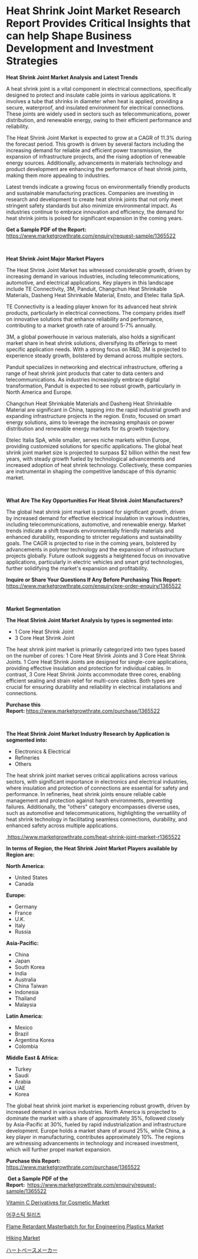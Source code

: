 <p><h1>Heat Shrink Joint Market Research Report Provides Critical Insights that can help Shape Business Development and Investment Strategies</h1></p><p><strong>Heat Shrink Joint Market Analysis and Latest Trends</strong></p>
<p><p>A heat shrink joint is a vital component in electrical connections, specifically designed to protect and insulate cable joints in various applications. It involves a tube that shrinks in diameter when heat is applied, providing a secure, waterproof, and insulated environment for electrical connections. These joints are widely used in sectors such as telecommunications, power distribution, and renewable energy, owing to their efficient performance and reliability.</p><p>The Heat Shrink Joint Market is expected to grow at a CAGR of 11.3% during the forecast period. This growth is driven by several factors including the increasing demand for reliable and efficient power transmission, the expansion of infrastructure projects, and the rising adoption of renewable energy sources. Additionally, advancements in materials technology and product development are enhancing the performance of heat shrink joints, making them more appealing to industries.</p><p>Latest trends indicate a growing focus on environmentally friendly products and sustainable manufacturing practices. Companies are investing in research and development to create heat shrink joints that not only meet stringent safety standards but also minimize environmental impact. As industries continue to embrace innovation and efficiency, the demand for heat shrink joints is poised for significant expansion in the coming years.</p></p>
<p><strong>Get a Sample PDF of the Report:&nbsp;</strong> <a href="https://www.marketgrowthrate.com/enquiry/request-sample/1365522">https://www.marketgrowthrate.com/enquiry/request-sample/1365522</a></p>
<p>&nbsp;</p>
<p><strong>Heat Shrink Joint Major Market Players</strong></p>
<p><p>The Heat Shrink Joint Market has witnessed considerable growth, driven by increasing demand in various industries, including telecommunications, automotive, and electrical applications. Key players in this landscape include TE Connectivity, 3M, Panduit, Changchun Heat Shrinkable Materials, Dasheng Heat Shrinkable Material, Ensto, and Etelec Italia SpA. </p><p>TE Connectivity is a leading player known for its advanced heat shrink products, particularly in electrical connections. The company prides itself on innovative solutions that enhance reliability and performance, contributing to a market growth rate of around 5-7% annually. </p><p>3M, a global powerhouse in various materials, also holds a significant market share in heat shrink solutions, diversifying its offerings to meet specific application needs. With a strong focus on R&D, 3M is projected to experience steady growth, bolstered by demand across multiple sectors. </p><p>Panduit specializes in networking and electrical infrastructure, offering a range of heat shrink joint products that cater to data centers and telecommunications. As industries increasingly embrace digital transformation, Panduit is expected to see robust growth, particularly in North America and Europe.</p><p>Changchun Heat Shrinkable Materials and Dasheng Heat Shrinkable Material are significant in China, tapping into the rapid industrial growth and expanding infrastructure projects in the region. Ensto, focused on smart energy solutions, aims to leverage the increasing emphasis on power distribution and renewable energy markets for its growth trajectory.</p><p>Etelec Italia SpA, while smaller, serves niche markets within Europe, providing customized solutions for specific applications. The global heat shrink joint market size is projected to surpass $2 billion within the next few years, with steady growth fueled by technological advancements and increased adoption of heat shrink technology. Collectively, these companies are instrumental in shaping the competitive landscape of this dynamic market.</p></p>
<p>&nbsp;</p>
<p><strong>What Are The Key Opportunities For Heat Shrink Joint Manufacturers?</strong></p>
<p><p>The global heat shrink joint market is poised for significant growth, driven by increased demand for effective electrical insulation in various industries, including telecommunications, automotive, and renewable energy. Market trends indicate a shift towards environmentally friendly materials and enhanced durability, responding to stricter regulations and sustainability goals. The CAGR is projected to rise in the coming years, bolstered by advancements in polymer technology and the expansion of infrastructure projects globally. Future outlook suggests a heightened focus on innovative applications, particularly in electric vehicles and smart grid technologies, further solidifying the market's expansion and profitability.</p></p>
<p><strong>Inquire or Share Your Questions If Any Before Purchasing This Report:</strong> <a href="https://www.marketgrowthrate.com/enquiry/pre-order-enquiry/1365522">https://www.marketgrowthrate.com/enquiry/pre-order-enquiry/1365522</a></p>
<p>&nbsp;</p>
<p><strong>Market Segmentation</strong></p>
<p><strong>The Heat Shrink Joint Market Analysis by types is segmented into:</strong></p>
<p><ul><li>1 Core Heat Shrink Joint</li><li>3 Core Heat Shrink Joint</li></ul></p>
<p><p>The heat shrink joint market is primarily categorized into two types based on the number of cores: 1 Core Heat Shrink Joints and 3 Core Heat Shrink Joints. 1 Core Heat Shrink Joints are designed for single-core applications, providing effective insulation and protection for individual cables. In contrast, 3 Core Heat Shrink Joints accommodate three cores, enabling efficient sealing and strain relief for multi-core cables. Both types are crucial for ensuring durability and reliability in electrical installations and connections.</p></p>
<p><strong>Purchase this Report:&nbsp;</strong><a href="https://www.marketgrowthrate.com/purchase/1365522">https://www.marketgrowthrate.com/purchase/1365522</a></p>
<p>&nbsp;</p>
<p><strong>The Heat Shrink Joint Market Industry Research by Application is segmented into:</strong></p>
<p><ul><li>Electronics & Electrical</li><li>Refineries</li><li>Others</li></ul></p>
<p><p>The heat shrink joint market serves critical applications across various sectors, with significant importance in electronics and electrical industries, where insulation and protection of connections are essential for safety and performance. In refineries, heat shrink joints ensure reliable cable management and protection against harsh environments, preventing failures. Additionally, the "others" category encompasses diverse uses, such as automotive and telecommunications, highlighting the versatility of heat shrink technology in facilitating seamless connections, durability, and enhanced safety across multiple applications.</p></p>
<p><a href="https://www.marketgrowthrate.com/heat-shrink-joint-market-r1365522">&nbsp;https://www.marketgrowthrate.com/heat-shrink-joint-market-r1365522</a></p>
<p><strong>In terms of Region, the Heat Shrink Joint Market Players available by Region are:</strong></p>
<p>
    <p> <strong> North America: </strong>
        <ul>
            <li>United States</li>
            <li>Canada</li>
        </ul>
        </p> 
    <p> <strong> Europe: </strong>
        <ul>
            <li>Germany</li>
            <li>France</li>
            <li>U.K.</li>
            <li>Italy</li>
            <li>Russia</li>
        </ul>
        </p> 
    <p> <strong> Asia-Pacific: </strong>
        <ul>
            <li>China</li>
            <li>Japan</li>
            <li>South Korea</li>
            <li>India</li>
            <li>Australia</li>
            <li>China Taiwan</li>
            <li>Indonesia</li>
            <li>Thailand</li>
            <li>Malaysia</li>
        </ul>
        </p> 
    <p> <strong> Latin America: </strong>
        <ul>
            <li>Mexico</li>
            <li>Brazil</li>
            <li>Argentina Korea</li>
            <li>Colombia</li>
        </ul>
        </p> 
    <p> <strong> Middle East & Africa: </strong>
        <ul>
            <li>Turkey</li>
            <li>Saudi</li>
            <li>Arabia</li>
            <li>UAE</li>
            <li>Korea</li>
        </ul>
    </p>
    </p>
<p><p>The global heat shrink joint market is experiencing robust growth, driven by increased demand in various industries. North America is projected to dominate the market with a share of approximately 35%, followed closely by Asia-Pacific at 30%, fueled by rapid industrialization and infrastructure development. Europe holds a market share of around 25%, while China, a key player in manufacturing, contributes approximately 10%. The regions are witnessing advancements in technology and increased investment, which will further propel market expansion.</p></p>
<p><strong>Purchase this Report: </strong><a href="https://www.marketgrowthrate.com/purchase/1365522">https://www.marketgrowthrate.com/purchase/1365522</a></p>
<p>&nbsp;<strong>Get a Sample PDF of the Report:&nbsp;&nbsp;</strong><a href="https://www.marketgrowthrate.com/enquiry/request-sample/1365522">https://www.marketgrowthrate.com/enquiry/request-sample/1365522</a></p>
<p><strong></strong></p>
<p><p><a href="https://issuu.com/reportprime-2/docs/vitamin-c-derivatives-for-cosmetic-_8e93f584e63880">Vitamin C Derivatives for Cosmetic Market</a></p><p><a href="https://medium.com/@jonatanjast75/%EA%B8%80%EB%A1%9C%EB%B2%8C-%EC%9D%8C%ED%96%A5-%EB%A6%B4%EB%A6%AC%EC%8A%A4-%EC%8B%9C%EC%9E%A5-%EB%B6%84%EC%84%9D-%ED%8A%B8%EB%A0%8C%EB%93%9C-%EC%98%88%EC%B8%A1-%EB%B0%8F-%EC%84%B1%EC%9E%A5-%EA%B8%B0%ED%9A%8C-2024-2031-111%ED%8E%98%EC%9D%B4%EC%A7%80-%EB%B3%B4%EA%B3%A0%EC%84%9C-bd6aa66c77cb?postPublishedType=repub">어쿠스틱 릴리즈</a></p><p><a href="https://issuu.com/reportprime-2/docs/flame-retardant-masterbatch-for-for_fae4425224a8ff">Flame Retardant Masterbatch for for Engineering Plastics Market</a></p><p><a href="https://www.linkedin.com/pulse/hiking-market-size-share-trends-analysis-report-product-islandlandscapepolar-iwyne?trackingId=9gNQoJ1BSV%2BX6fCA1a77uw%3D%3D">Hiking Market</a></p><p><a href="https://medium.com/@narcisoferry1/%E5%BF%83%E8%87%93%E3%83%9A%E3%83%BC%E3%82%B9%E3%83%A1%E3%83%BC%E3%82%AB%E3%83%BC%E5%B8%82%E5%A0%B4%E3%81%AE%E8%A6%8F%E6%A8%A1-%E3%82%B7%E3%82%A7%E3%82%A2-%E6%88%90%E9%95%B7-%E3%81%8A%E3%82%88%E3%81%B3%E3%82%BF%E3%82%A4%E3%83%97%E5%88%A5-%E3%82%A2%E3%83%97%E3%83%AA%E3%82%B1%E3%83%BC%E3%82%B7%E3%83%A7%E3%83%B3%E5%88%A5-%E5%BF%83%E3%83%96%E3%83%AD%E3%83%83%E3%82%AF-%E7%97%85%E7%9A%84%E6%B4%9E%E7%97%87%E5%80%99%E7%BE%A4-%E5%BF%83%E7%96%BE%E6%82%A3%E3%81%AE%E8%A8%BA%E6%96%AD-%E3%81%9D%E3%81%AE%E4%BB%96-%E3%81%8A%E3%82%88%E3%81%B3%E5%9C%B0%E5%9F%9F%E5%88%A5%E3%81%AE%E3%82%A4%E3%83%B3%E3%82%B5%E3%82%A4%E3%83%88%E3%81%A82031%E5%B9%B4%E3%81%BE%E3%81%A7%E3%81%AE%E4%BA%88%E6%B8%AC-34538de7ae37?postPublishedType=repub">ハートペースメーカー</a></p></p>